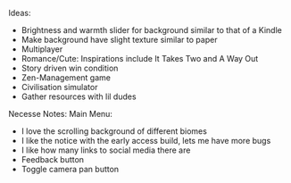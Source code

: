 Ideas:
- Brightness and warmth slider for background similar to that of a Kindle
- Make background have slight texture similar to paper
- Multiplayer
- Romance/Cute: Inspirations include It Takes Two and A Way Out
- Story driven win condition
- Zen-Management game
- Civilisation simulator 
- Gather resources with lil dudes

Necesse Notes:
Main Menu:
- I love the scrolling background of different biomes
- I like the notice with the early access build, lets me have more bugs
- I like how many links to social media there are
- Feedback button
- Toggle camera pan button